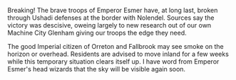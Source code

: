 Breaking! The brave troops of Emperor Esmer have, at long last, broken through Ushadi defenses at the border with Nolendel. Sources say the victory was descisive, oweing largely to new research out of our own Machine City Glenham giving our troops the edge they need.

The good Imperial citizen of Orreton and Fallbrook may see smoke on the horizon or overhead. Residents are advised to move inland for a few weeks while this temporary situation clears itself up. I have word from Emperor Esmer's head wizards that the sky will be visible again soon.